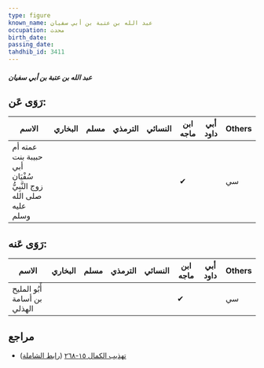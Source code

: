 ```yaml
---
type: figure
known_name: عبد الله بن عتبة بن أبي سفيان
occupation: محدث
birth_date:
passing_date:
tahdhib_id: 3411
---
```

##### عبد الله بن عتبة بن أبي سفيان

## رَوَى عَن:
| الاسم                                                            | البخاري | مسلم | الترمذي | النسائي | ابن ماجه | أبي داود | Others |
| ---------------------------------------------------------------- | ------- | ---- | ------- | ------- | -------- | -------- | ------ |
| عمته أم حبيبة بنت أبي سُفْيَان زوج النَّبِيُّ صلى الله عليه وسلم |         |      |         |         | ✔        |          | سي     |
## رَوَى عَنه:
| الاسم                        | البخاري | مسلم | الترمذي | النسائي | ابن ماجه | أبي داود | Others |
| ---------------------------- | ------- | ---- | ------- | ------- | -------- | -------- | ------ |
| أَبُو المليح بن أسامة الهذلي |         |      |         |         | ✔        |          | سي     |
## مراجع
- [تهذيب الكمال ١٥-٢٦٨](obsidian://open?vault=Tahdhib-al-Kamal&file=Figures/٣٤١١-عبد%20الله%20بن%20عتبة%20بن%20أبي%20سفيان) ([رابط الشاملة](https://shamela.ws/book/3722/7752))
